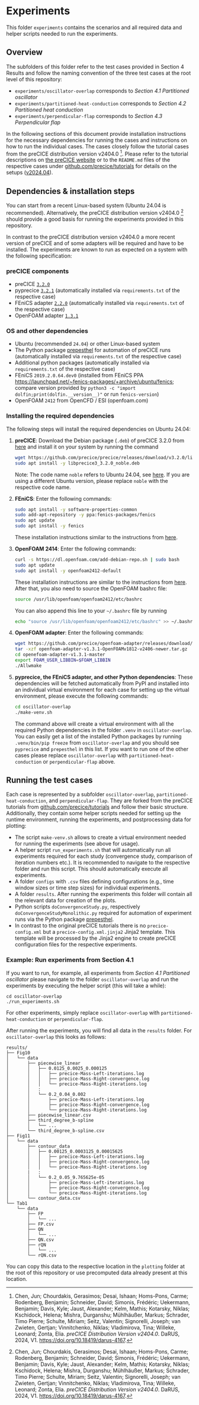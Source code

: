 # Experiments

This folder `experiments` contains the scenarios and all required data and helper scripts needed to run the experiments.

## Overview

The subfolders of this folder refer to the test cases provided in Section 4 Results and follow the naming convention of the three test cases at the root level of this repository:

* `experiments/oscillator-overlap` corresponds to *Section 4.1 Partitioned oscillator*
* `experiments/partitioned-heat-conduction` corresponds to *Section 4.2 Partitioned heat conduction*
* `experiments/perpendicular-flap` corresponds to *Section 4.3 Perpendicular flap*

In the following sections of this document provide installation instructions for the necessary dependencies for running the cases and instructions on how to run the individual cases. The cases closely follow the tutorial cases from the preCICE distribution version v2404.0 [^Chen2024]. Please refer to the tutorial descriptions on [the preCICE website](https://precice.org/tutorials.html) or to the `README.md` files of the respective cases under [github.com/precice/tutorials](github.com/precice/tutorials) for details on the setups ([v2024.04](https://github.com/precice/tutorials/tree/v202404.0)).

## Dependencies & installation steps

You can start from a recent Linux-based system (Ubuntu 24.04 is recommended). Alternatively, the preCICE distribution version v2404.0 [^Chen2024] should provide a good basis for running the experiments provided in this repository.

In contrast to the preCICE distribution version v2404.0 a more recent version of preCICE and of some adapters will be required and have to be installed. The experiments are known to run as expected on a system with the following specification:

### preCICE components

* preCICE [`3.2.0`](https://github.com/precice/precice/releases/tag/v3.2.0)
* pyprecice [`3.2.1`](https://github.com/precice/python-bindings/releases/tag/v3.2.1) (automatically installed via `requirements.txt` of the respective case)
* FEniCS adapter [`2.2.0`](https://github.com/precice/fenics-adapter/releases/tag/v2.2.0) (automatically installed via `requirements.txt` of the respective case)
* OpenFOAM adapter [`1.3.1`](https://github.com/precice/openfoam-adapter/releases/tag/v1.3.1)

### OS and other dependencies

* Ubuntu (recommended `24.04`) or other Linux-based system
* The Python package [prepesthel](https://pypi.org/project/prepesthel/) for automation of preCICE runs (automatically installed via `requirements.txt` of the respective case)
* Additional python packages (automatically installed via `requirements.txt` of the respective case)
* FEniCS `2019.2.0.64.dev0` (installed from FEniCS PPA https://launchpad.net/~fenics-packages/+archive/ubuntu/fenics; compare version provided by `python3 -c "import dolfin;print(dolfin.__version__)"` or run `fenics-version`)
* OpenFOAM `2412` from OpenCFD / ESI (openfoam.com)

### Installing the required dependencies

The following steps will install the required dependencies on Ubuntu 24.04:

1. **preCICE**: Download the Debian package (`.deb`) of preCICE 3.2.0 from [here](https://github.com/precice/precice/releases/tag/v3.2.0) and install it on your system by running the command

   ```sh
   wget https://github.com/precice/precice/releases/download/v3.2.0/libprecice3_3.2.0_noble.deb
   sudo apt install -y libprecice3_3.2.0_noble.deb
   ```

   Note: The code name `noble` refers to Ubuntu 24.04, see [here](https://documentation.ubuntu.com/project/release-team/list-of-releases/). If you are using a different Ubuntu version, please replace `noble` with the respective code name.

2. **FEniCS**: Enter the following commands:

   ```sh
   sudo apt install -y software-properties-common
   sudo add-apt-repository -y ppa:fenics-packages/fenics
   sudo apt update
   sudo apt install -y fenics
   ```

   These installation instructions similar to the instructions from [here](https://fenicsproject.org/download/archive/).

3. **OpenFOAM 2414**: Enter the following commands:

   ```sh
   curl -s https://dl.openfoam.com/add-debian-repo.sh | sudo bash
   sudo apt update
   sudo apt install -y openfoam2412-default
   ```

   These installation instructions are similar to the instructions from [here](https://develop.openfoam.com/Development/openfoam/-/wikis/precompiled/debian). After that, you also need to source the OpenFOAM bashrc file:

   ```sh
   source /usr/lib/openfoam/openfoam2412/etc/bashrc
   ```

   You can also append this line to your `~/.bashrc` file by running

   ```sh
   echo "source /usr/lib/openfoam/openfoam2412/etc/bashrc" >> ~/.bashrc
   ```

4. **OpenFOAM adapter**: Enter the following commands:

    ```sh
    wget https://github.com/precice/openfoam-adapter/releases/download/v1.3.1/openfoam-adapter-v1.3.1-OpenFOAMv1812-v2406-newer.tar.gz
    tar -xzf openfoam-adapter-v1.3.1-OpenFOAMv1812-v2406-newer.tar.gz
    cd openefoam-adapter-v1.3.1-master
    export FOAM_USER_LIBBIN=$FOAM_LIBBIN
    ./Allwmake
    ```

5. **pyprecice, the FEniCS adapter, and other Python dependencies**: These dependencies will be fetched automatically from PyPI and installed into an individual virtual environment for each case for setting up the virtual environment, please execute the following commands:

   ```sh
   cd oscillator-overlap
   ./make-venv.sh
   ```

   The command above will create a virtual environment with all the required Python dependencies in the folder `.venv` in `oscillator-overlap`. You can easily get a list of the installed Python packages by running `.venv/bin/pip freeze` from `oscillator-overlap` and you should see `pyprecice` and `prepesthel` in this list. If you want to run one of the other cases please replace `oscillator-overlap` with `partitioned-heat-conduction` or `perpendicular-flap` above.

## Running the test cases

Each case is represented by a subfolder `oscillator-overlap`, `partitioned-heat-conduction`, and `perpendicular-flap`. They are forked from the preCICE tutorials from [github.com/precice/tutorials](github.com/precice/tutorials) and follow their basic structure. Additionally, they contain some helper scripts needed for setting up the runtime environment, running the experiments, and postprocessing data for plotting:

* The script `make-venv.sh` allows to create a virtual environment needed for running the experiments (see above for usage).
* A helper script `run_experiments.sh` that will automatically run all experiments required for each study (convergence study, comparison of iteration numbers etc.). It is recommended to navigate to the respective folder and run this script. This should automatically execute all experiments.
* A folder `configs` with `.csv` files defining configurations (e.g., time window sizes or time step sizes) for individual experiments.
* A folder `results`. After running the experiments this folder will contain all the relevant data for creation of the plots.
* Python scripts `doConvergenceStudy.py`, respectively `doConvergenceStudyMonolithic.py` required for automation of experiment runs via the Python package [prepesthel](https://pypi.org/project/prepesthel/).
* In contrast to the original preCICE tutorials there is no `precice-config.xml` but a `precice-config.xml.jinja2` Jinja2 template. This template will be processed by the Jinja2 engine to create preCICE configuration files for the respective experiments.

### Example: Run experiments from Section 4.1

If you want to run, for example, all experiments from *Section 4.1 Partitioned oscillator* please navigate to the folder `oscillator-overlap` and run the experiments by executing the helper script (this will take a while):

```
cd oscillator-overlap
./run_experiments.sh
```

For other experiments, simply replace `oscillator-overlap` with `partitioned-heat-conduction` or `perpendicular-flap`.

After running the experiments, you will find all data in the `results` folder. For `oscillator-overlap` this looks as follows:

```
results/
├── Fig10
│   └── data
│       ├── piecewise_linear
│       │   ├── 0.0125_0.0025_0.000125
│       │   │   ├── precice-Mass-Left-iterations.log
│       │   │   ├── precice-Mass-Right-convergence.log
│       │   │   └── precice-Mass-Right-iterations.log
│       │   :
│       │   └── 0.2_0.04_0.002
│       │       ├── precice-Mass-Left-iterations.log
│       │       ├── precice-Mass-Right-convergence.log
│       │       └── precice-Mass-Right-iterations.log
│       ├── piecewise_linear.csv
│       ├── third_degree_b-spline
│       │   └── ...
│       └── third_degree_b-spline.csv
├── Fig11
│   └── data
│       ├── contour_data
│       │   ├── 0.00125_0.0003125_0.00015625
│       │   │   ├── precice-Mass-Left-iterations.log
│       │   │   ├── precice-Mass-Right-convergence.log
│       │   │   └── precice-Mass-Right-iterations.log
│       |   :
│       │   └── 0.2_0.05_9.765625e-05
│       │       ├── precice-Mass-Left-iterations.log
│       │       ├── precice-Mass-Right-convergence.log
│       │       └── precice-Mass-Right-iterations.log
│       └── contour_data.csv
└── Tab1
    └── data
        ├── FP
        │   └── ...
        ├── FP.csv
        ├── QN
        │   └── ...
        ├── QN.csv
        ├── rQN
        │   └── ...
        └── rQN.csv
```

You can copy this data to the respective location in the `plotting` folder at the root of this repository or use precomputed data already present at this location.

[^Chen2024]: Chen, Jun; Chourdakis, Gerasimos; Desai, Ishaan; Homs-Pons, Carme; Rodenberg, Benjamin; Schneider, David; Simonis, Frédéric; Uekermann, Benjamin; Davis, Kyle; Jaust, Alexander; Kelm, Mathis; Kotarsky, Niklas; Kschidock, Helena; Mishra, Durganshu; Mühlhäußer, Markus; Schrader, Timo Pierre; Schulte, Miriam; Seitz, Valentin; Signorelli, Joseph; van Zwieten, Gertjan; Vinnitchenko, Niklas; Vladimirova, Tina; Willeke, Leonard; Zonta, Elia. *preCICE Distribution Version v2404.0*. DaRUS, 2024, V1. https://doi.org/10.18419/darus-4167.
